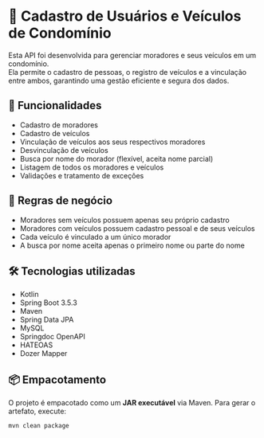 # 🚗 Cadastro de Usuários e Veículos de Condomínio

Esta API foi desenvolvida para gerenciar moradores e seus veículos em um condomínio.  
Ela permite o cadastro de pessoas, o registro de veículos e a vinculação entre ambos, garantindo uma gestão eficiente e segura dos dados.

## 📌 Funcionalidades

- Cadastro de moradores
- Cadastro de veículos
- Vinculação de veículos aos seus respectivos moradores
- Desvinculação de veículos
- Busca por nome do morador (flexível, aceita nome parcial)
- Listagem de todos os moradores e veículos
- Validações e tratamento de exceções

## 🧠 Regras de negócio

- Moradores sem veículos possuem apenas seu próprio cadastro
- Moradores com veículos possuem cadastro pessoal e de seus veículos
- Cada veículo é vinculado a um único morador
- A busca por nome aceita apenas o primeiro nome ou parte do nome

## 🛠️ Tecnologias utilizadas

- Kotlin
- Spring Boot 3.5.3
- Maven
- Spring Data JPA
- MySQL
- Springdoc OpenAPI
- HATEOAS
- Dozer Mapper

## 📦 Empacotamento

O projeto é empacotado como um **JAR executável** via Maven. Para gerar o artefato, execute:

```bash
mvn clean package
